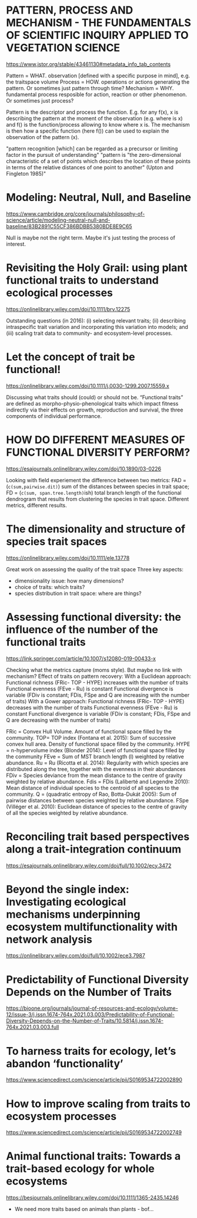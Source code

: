 # PATTERN, PROCESS AND MECHANISM - THE FUNDAMENTALS OF SCIENTIFIC INQUIRY APPLIED TO VEGETATION SCIENCE
https://www.jstor.org/stable/43461130#metadata_info_tab_contents

Pattern = WHAT. observation [defined with a specific purpose in mind], e.g. the traitspace volume
Process = HOW. operations or actions generating the pattern. Or sometimes just pattern through time?
Mechanism = WHY. fundamental process resposible for action, reaction or other phenomenon. Or sometimes just process?

Pattern is the descriptor and process the function. E.g. for any f(x), x is describing the pattern at the moment of the observation (e.g. where is x) and f() is the function/process allowing to know where x is. The mechanism is then how a specific function (here f()) can be used to explain the observation of the pattern (x).
  
"pattern recognition [which] can be regarded as a precursor or limiting factor in the pursuit of understanding"
"pattern is "the zero-dimensional characteristic of a set of points which describes the location of these points in terms of the relative distances of one point to another" (Upton and Fingleton 1985)"

# Modeling: Neutral, Null, and Baseline
https://www.cambridge.org/core/journals/philosophy-of-science/article/modeling-neutral-null-and-baseline/83B2891C55CF386BDBB5380BDE8E9C65

Null is maybe not the right term. Maybe it's just testing the process of interest.

# Revisiting the Holy Grail: using plant functional traits to understand ecological processes
https://onlinelibrary.wiley.com/doi/10.1111/brv.12275

Outstanding questions (in 2016): (i) selecting relevant traits; (ii) describing intraspecific trait variation and incorporating this variation into models; and (iii) scaling trait data to community- and ecosystem-level processes.

# Let the concept of trait be functional!
https://onlinelibrary.wiley.com/doi/10.1111/j.0030-1299.2007.15559.x

Discussing what traits should (could) or should not be.
“Functional traits” are defined as morpho-physio-phenological traits which impact fitness indirectly via their effects on growth, reproduction and survival, the three components of individual performance. 

# HOW DO DIFFERENT MEASURES OF FUNCTIONAL DIVERSITY PERFORM?
https://esajournals.onlinelibrary.wiley.com/doi/10.1890/03-0226

Looking with field experiement the difference between two metrics: FAD = (`c(sum,pairwise.dit)`) sum of the distances between species in trait space; FD = (`c(sum, span.tree.length)`ish) total branch length of the functional dendrogram that results from clustering the species in trait space.
Different metrics, different results.

# The dimensionality and structure of species trait spaces
https://onlinelibrary.wiley.com/doi/10.1111/ele.13778

Great work on assessing the quality of the trait space
Three key aspects:
- dimensionality issue: how many dimensions?
- choice of traits: which traits?
- species distribution in trait space: where are things?

# Assessing functional diversity: the influence of the number of the functional traits
https://link.springer.com/article/10.1007/s12080-019-00433-x

Checking what the metrics capture (moms style). But maybe no link with mechanism?
Effect of traits on pattern recovery:
With a Euclidean approach:
Functional richness (FRic- TOP - HYPE) increases with the number of traits
Functional evenness (FEve - Ru) is constant
Functional divergence is variable (FDiv is constant; FDis, FSpe and Q are increasing with the number of traits)
With a Gower approach:
Functional richness (FRic- TOP - HYPE) decreases with the number of traits
Functional evenness (FEve - Ru) is constant
Functional divergence is variable (FDiv is constant; FDis, FSpe and Q are decreasing with the number of traits)

FRic =  Convex Hull Volume. Amount of functional space filled by the community. 
TOP= TOP index (Fontana et al. 2015):  Sum of successive convex hull area. Density of functional space filled by the community. 
HYPE = n-hypervolume index (Blonder 2014):  Level of functional space filled by the community 
FEve =  Sum of MST branch length (l) weighted by relative abundance. 
Ru = Ru (Ricotta et al. 2014): Regularity with which species are distributed along the tree, together with the evenness in their abundances
FDiv =  Species deviance from the mean distance to the centre of gravity weighted by relative abundance. 
Fdis =  FDis (Laliberté and Legendre 2010):  Mean distance of individual species to the centroid of all species to the community. 
Q = (quadratic entropy of Rao, Botta-Dukát 2005):  Sum of pairwise distances between species weighted by relative abundance. 
FSpe (Villéger et al. 2010):  Euclidean distance of species to the centre of gravity of all the species weighted by relative abundance. 

# Reconciling trait based perspectives along a trait-integration continuum
https://esajournals.onlinelibrary.wiley.com/doi/full/10.1002/ecy.3472

# Beyond the single index: Investigating ecological mechanisms underpinning ecosystem multifunctionality with network analysis
https://onlinelibrary.wiley.com/doi/full/10.1002/ece3.7987

# Predictability of Functional Diversity Depends on the Number of Traits
https://bioone.org/journals/journal-of-resources-and-ecology/volume-12/issue-3/j.issn.1674-764x.2021.03.003/Predictability-of-Functional-Diversity-Depends-on-the-Number-of-Traits/10.5814/j.issn.1674-764x.2021.03.003.full

# To harness traits for ecology, let’s abandon ‘functionality’
https://www.sciencedirect.com/science/article/pii/S0169534722002890

# How to improve scaling from traits to ecosystem processes
https://www.sciencedirect.com/science/article/pii/S0169534722002749

# Animal functional traits: Towards a trait-based ecology for whole ecosystems
https://besjournals.onlinelibrary.wiley.com/doi/10.1111/1365-2435.14246

 * We need more traits based on animals than plants - bof... 


